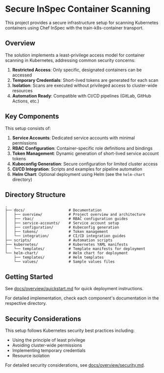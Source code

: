 # Secure InSpec Container Scanning

This project provides a secure infrastructure setup for scanning Kubernetes containers using Chef InSpec with the train-k8s-container transport.

## Overview

The solution implements a least-privilege access model for container scanning in Kubernetes, addressing common security concerns:

1. **Restricted Access**: Only specific, designated containers can be accessed
2. **Temporary Credentials**: Short-lived tokens are generated for each scan
3. **Isolation**: Scans are executed without privileged access to cluster-wide resources
4. **Automation Ready**: Compatible with CI/CD pipelines (GitLab, GitHub Actions, etc.)

## Key Components

This setup consists of:

1. **Service Accounts**: Dedicated service accounts with minimal permissions
2. **RBAC Configuration**: Container-specific role definitions and bindings
3. **Token Management**: Dynamic generation of short-lived service account tokens
4. **Kubeconfig Generation**: Secure configuration for limited cluster access
5. **CI/CD Integration**: Scripts and examples for pipeline automation
6. **Helm Chart**: Optional deployment using Helm (see the `helm-chart` directory)

## Directory Structure

```
.
├── docs/                    # Documentation
│   ├── overview/            # Project overview and architecture
│   ├── rbac/                # RBAC configuration guides
│   ├── service-accounts/    # Service account setup
│   ├── configuration/       # Kubeconfig generation
│   ├── tokens/              # Token management
│   └── integration/         # CI/CD integration guides
├── scripts/                 # Automation scripts
├── kubernetes/              # Kubernetes YAML manifests
│   └── templates/           # Template manifests for deployment
└── helm-chart/              # Helm chart for deployment
    ├── templates/           # Helm templates
    └── values/              # Sample values files
```

## Getting Started

See [docs/overview/quickstart.md](quickstart.md) for quick deployment instructions.

For detailed implementation, check each component's documentation in the respective directory.

## Security Considerations

This setup follows Kubernetes security best practices including:

- Using the principle of least privilege
- Avoiding cluster-wide permissions
- Implementing temporary credentials
- Resource isolation

For detailed security considerations, see [docs/overview/security.md](security.md).